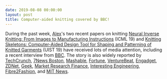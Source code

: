 ```yaml
---
date: 2019-08-08 00:00:00
layout: post
title: Computer-aided knitting covered by BBC!
---
```


During the past week, [Alex](http://w-x.ch/)'s two recent papers on knitting [Neural Inverse Knitting: From Images to Manufacturing Instructions](http://deepknitting.csail.mit.edu/) (ICML 19) and [Knitting Skeletons: Computer-Aided Design Tool for Shaping and Patterning of Knitted Garments](http://knitskel.csail.mit.edu/) (UIST 19) have received lots of media attention, including a recent interview from [BBC](https://www.bbc.com/news/av/technology-49154285/how-designing-your-own-clothes-could-become-easier). The story is also widely reported by [TechCrunch](https://techcrunch.com/2019/08/04/mit-researchers-are-working-on-ai-based-knitting-design-software-that-will-let-anyone-even-novices-make-their-own-clothes/), [7News Boston](https://whdh.com/news/mit-developing-software-to-help-amateur-knitters-design-patterns-for-machines-to-knit/), [Mashable](https://in.mashable.com/tech/5513/researchers-are-developing-ai-based-knitting-software-that-will-allow-anyone-to-make-their-own-cloth), [Fortune](https://fortune.com/2019/08/05/should-i-get-apple-card/), [VentureBeat](https://venturebeat.com/2019/08/04/mit-csail-tackles-knitting-with-twin-ai-tools/), [Engadget](https://www.engadget.com/2019/08/05/the-morning-after-google-assistant-can-read-out-your-whatsapp-r/), [ZDNet](https://www.zdnet.com/article/mit-breaks-new-ground-in-ai-with-knitting-yes-knitting/), [Geek](https://www.geek.com/tech/mits-ai-knitting-system-designs-creates-woven-garments-1798715/), [Market Research Finance](http://marketresearchfinance.com/2019/08/05/ai-powered-software-will-now-help-you-knit-garments/), [Interesting Engineering](https://interestingengineering.com/video/ai-created-by-mit-assists-knitters-to-design-and-create-a-woolly-hat-or-glove), [Fibre2Fashion](https://www.fibre2fashion.com/news/textiles-technology-news/mit-researchers-find-new-approach-to-streamline-knitting-251122-newsdetails.htm), and [MIT News](http://news.mit.edu/2019/computer-aided-knitting-mit-csail-0806).